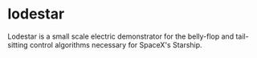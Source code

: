 # lodestar
Lodestar is a small scale electric demonstrator for the belly-flop and tail-sitting control algorithms necessary for SpaceX's Starship.
